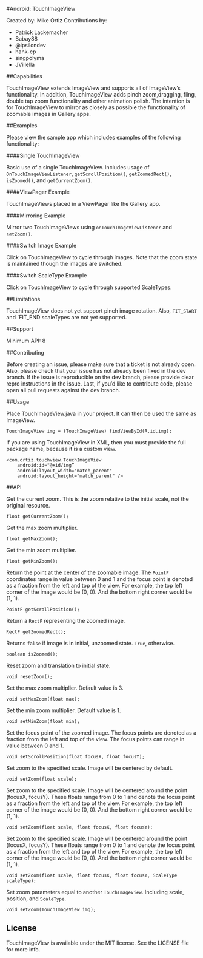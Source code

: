 #Android: TouchImageView

Created by: Mike Ortiz
Contributions by: 
 * Patrick Lackemacher
 * Babay88
 * @ipsilondev
 * hank-cp
 * singpolyma
 * JVillella

##Capabilities

TouchImageView extends ImageView and supports all of ImageView’s functionality. In addition, TouchImageView adds pinch zoom,dragging, fling, double tap zoom functionality and other animation polish. The intention is for TouchImageView to  mirror as closely as possible the functionality of zoomable images in Gallery  apps.

##Examples

Please view the sample app which includes examples of the following functionality:

####Single TouchImageView

Basic use of a single TouchImageView. Includes usage of `OnTouchImageViewListener`, `getScrollPosition()`, `getZoomedRect()`, `isZoomed()`, and `getCurrentZoom()`.

####ViewPager Example

TouchImageViews placed in a ViewPager like the Gallery app.

####Mirroring Example

Mirror two TouchImageViews using `onTouchImageViewListener` and `setZoom()`.

####Switch Image Example

Click on TouchImageView to cycle through images. Note that the zoom state is maintained though the images are switched.

####Switch ScaleType Example

Click on TouchImageView to cycle through supported ScaleTypes.

##Limitations

TouchImageView does not yet support pinch image rotation. Also, `FIT_START` and `FIT_END scaleTypes are not yet supported.

##Support

Minimum API: 8

##Contributing

Before creating an issue, please make sure that a ticket is not already open. Also,  please check that your issue has not already been fixed in the dev branch. If the issue is reproducible on the dev branch, please provide clear repro instructions in the issue. Last, if you’d like to contribute code, please open all pull requests against the dev branch.

##Usage

Place TouchImageView.java in your project. It can then be used the same as ImageView.

    TouchImageView img = (TouchImageView) findViewById(R.id.img);

If you are using TouchImageView in XML, then you must provide the full package name, because it is a custom view.

    <com.ortiz.touchview.TouchImageView
	    android:id="@+id/img”
	    android:layout_width="match_parent"
	    android:layout_height="match_parent" />

##API

Get the current zoom. This is the zoom relative to the initial scale, not the original resource.

    float getCurrentZoom();

Get the max zoom multiplier.

    float getMaxZoom();

Get the min zoom multiplier.

    float getMinZoom();

Return the point at the center of the zoomable image. The `PointF` coordinates range in value between 0 and 1 and the focus point is denoted as a fraction from the left and top of the view. For example, the top left corner of the image would be (0, 0). And the bottom right corner would be (1, 1).

    PointF getScrollPosition();

Return a `RectF` representing the zoomed image.

    RectF getZoomedRect();

Returns `false` if image is in initial, unzoomed state. `True`, otherwise.

    boolean isZoomed();

Reset zoom and translation to initial state.

    void resetZoom();

Set the max zoom multiplier. Default value is 3.

    void setMaxZoom(float max);

Set the min zoom multiplier. Default value is 1.

    void setMinZoom(float min);

Set the focus point of the zoomed image. The focus points are denoted as a fraction from the left and top of the view. The focus points can range in value between 0 and 1.

    void setScrollPosition(float focusX, float focusY);

Set zoom to the specified scale. Image will be centered by default.

    void setZoom(float scale);

Set zoom to the specified scale. Image will be centered around the point (focusX, focusY). These floats range from 0 to 1 and denote the focus point as a fraction from the left and top of the view. For example, the top left corner of the image would be (0, 0). And the bottom right corner would be (1, 1).

    void setZoom(float scale, float focusX, float focusY);

Set zoom to the specified scale. Image will be centered around the point (focusX, focusY). These floats range from 0 to 1 and denote the focus point as a fraction from the left and top of the view. For example, the top left corner of the image would be (0, 0). And the bottom right corner would be (1, 1).

    void setZoom(float scale, float focusX, float focusY, ScaleType scaleType);

Set zoom parameters equal to another `TouchImageView`. Including scale, position, and `ScaleType`.

    void setZoom(TouchImageView img);

## License

TouchImageView is available under the MIT license. See the LICENSE file for more info.
